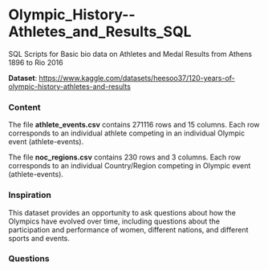 # Olympic_History--Athletes_and_Results_SQL
SQL Scripts for Basic bio data on Athletes and Medal Results from Athens 1896 to Rio 2016

**Dataset**: https://www.kaggle.com/datasets/heesoo37/120-years-of-olympic-history-athletes-and-results

### Content

The file **athlete_events.csv** contains 271116 rows and 15 columns. Each row corresponds to an individual athlete competing in an individual Olympic event (athlete-events). 

The file **noc_regions.csv** contains 230 rows and 3 columns. Each row corresponds to an individual Country/Region competing in Olympic event (athlete-events). 

### Inspiration

This dataset provides an opportunity to ask questions about how the Olympics have evolved over time, including questions about the participation and performance of women, different nations, and different sports and events.

### Questions

